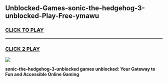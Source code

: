 
## Unblocked-Games-sonic-the-hedgehog-3-unblocked-Play-Free-ymawu
<h3>
<a href="https://premium76.site?title=sonic-the-hedgehog-3-unblocked&ref=18A1">CLICK TO PLAY</a></h3>
<hr>

<h3>
<a href="https://premium76.site?title=sonic-the-hedgehog-3-unblocked&ref=18A1">CLICK 2 PLAY</a>
  
</h3>

<a href="https://premium76.site?title=sonic-the-hedgehog-3-unblocked&ref=18A1"><img src="https://clearcache.store/games.png"></a>


**sonic-the-hedgehog-3-unblocked games unblocked: Your Gateway to Fun and Accessible Online Gaming**
